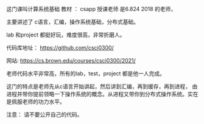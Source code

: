 这门课叫计算系统基础
教材  ： csapp
授课老师 是6.824 2018 的老师，

主要讲述了 c语言，汇编，操作系统基础，分布式基础。

lab 和project 都挺好玩，难度很高，非常折磨人。

代码库地址： https://github.com/csci0300/ 

网站:  https://cs.brown.edu/courses/csci0300/2021/

老师代码水平非常高，所有的lab，test，project  都是他一人完成。

这门的特点是老师先从c语言开始讲起，然后讲到汇编，再到缓存，再到进程， 由进程并带你提前领略一下操作系统的概念。从进程又带你到分布式操作系统。实在是佩服老师的功力水平。 

注意： 请不要公开自己的代码。
